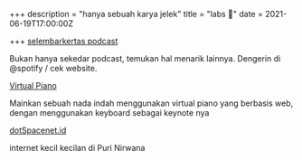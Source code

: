 +++
description = "hanya sebuah karya jelek"
title = "labs 🧪"
date = 2021-06-19T17:00:00Z

+++
[selembarkertas podcast](https://selembarkertas.club)

Bukan hanya sekedar podcast, temukan hal menarik lainnya. Dengerin di @spotify / cek website.

[Virtual Piano](https://virtualpiano.github.io)

Mainkan sebuah nada indah menggunakan virtual piano yang berbasis web, dengan menggunakan keyboard sebagai keynote nya

[dotSpacenet.id]()

internet kecil kecilan di Puri Nirwana